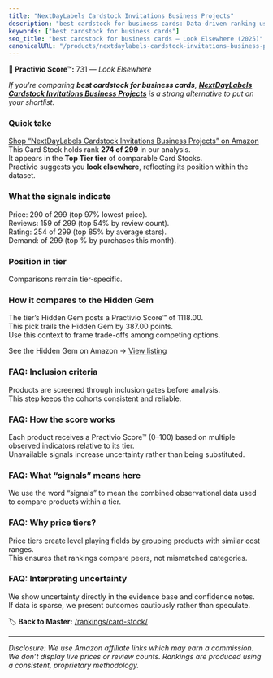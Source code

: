 ```yaml
---
title: "NextDayLabels Cardstock Invitations Business Projects"
description: "best cardstock for business cards: Data-driven ranking using the Practivio Score™. Positioned by quality, value, demand, findability, momentum."
keywords: ["best cardstock for business cards"]
seo_title: "best cardstock for business cards — Look Elsewhere (2025)"
canonicalURL: "/products/nextdaylabels-cardstock-invitations-business-projects-B01N0YUPX8/"
---
```


**🚫 Practivio Score™:** 731 — _Look Elsewhere_


*If you're comparing **best cardstock for business cards**, **[NextDayLabels Cardstock Invitations Business Projects](https://www.amazon.com/dp/B01N0YUPX8?tag=practivio-20)** is a strong alternative to put on your shortlist.*
### Quick take
[Shop “NextDayLabels Cardstock Invitations Business Projects” on Amazon](https://www.amazon.com/dp/B01N0YUPX8?tag=practivio-20)
This Card Stock holds rank **274 of 299** in our analysis.  
It appears in the **Top Tier tier** of comparable Card Stocks.  
Practivio suggests you **look elsewhere**, reflecting its position within the dataset.

### What the signals indicate
Price: 290 of 299 (top 97% lowest price).  
Reviews: 159 of 299 (top 54% by review count).  
Rating: 254 of 299 (top 85% by average stars).  
Demand:  of 299 (top % by purchases this month).

### Position in tier
Comparisons remain tier-specific.

### How it compares to the Hidden Gem
The tier’s Hidden Gem posts a Practivio Score™ of 1118.00.  
This pick trails the Hidden Gem by 387.00 points.  
Use this context to frame trade-offs among competing options.  

See the Hidden Gem on Amazon → [View listing](https://www.amazon.com/dp/B00KKXA3LI?tag=practivio-20)

### FAQ: Inclusion criteria
Products are screened through inclusion gates before analysis.  
This step keeps the cohorts consistent and reliable.

### FAQ: How the score works
Each product receives a Practivio Score™ (0–100) based on multiple observed indicators relative to its tier.  
Unavailable signals increase uncertainty rather than being substituted.

### FAQ: What “signals” means here
We use the word “signals” to mean the combined observational data used to compare products within a tier.

### FAQ: Why price tiers?
Price tiers create level playing fields by grouping products with similar cost ranges.  
This ensures that rankings compare peers, not mismatched categories.

### FAQ: Interpreting uncertainty
We show uncertainty directly in the evidence base and confidence notes.  
If data is sparse, we present outcomes cautiously rather than speculate.


🏷️ **Back to Master:** [/rankings/card-stock/](/rankings/card-stock/)

---
_Disclosure: We use Amazon affiliate links which may earn a commission. We don’t display live prices or review counts. Rankings are produced using a consistent, proprietary methodology._
